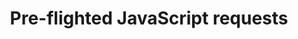 ---
title: "Pre-flighted JavaScript requests"
summary: "Cross-domain JavaScript requests triggering the browser to send a pre-flight request."
weight: 3
---
